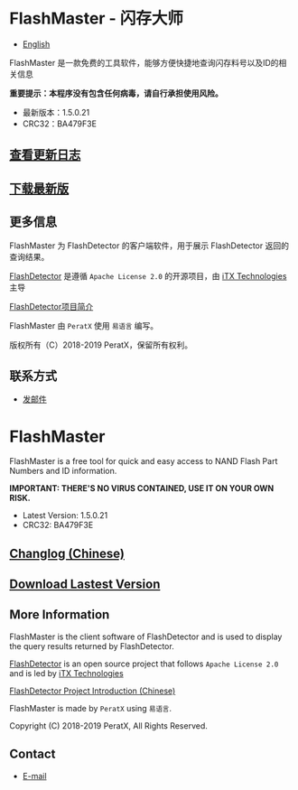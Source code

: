 # FlashMaster - 闪存大师

* [English](#user-content-flashmaster)

FlashMaster 是一款免费的工具软件，能够方便快捷地查询闪存料号以及ID的相关信息

**重要提示：本程序没有包含任何病毒，请自行承担使用风险。**

* 最新版本：1.5.0.21
* CRC32：BA479F3E

## [查看更新日志](https://coding.net/u/PeratX/p/FlashMaster/git/blob/master/changelog.txt)

## [下载最新版](https://coding.net/api/share/download/04aa7962-37fd-458d-b5fb-4a2ca084b7b2)

## 更多信息

FlashMaster 为 FlashDetector 的客户端软件，用于展示 FlashDetector 返回的查询结果。

[FlashDetector](https://github.com/iTXTech/FlashDetector) 是遵循 `Apache License 2.0` 的开源项目，由 [iTX Technologies](https://itxtech.org) 主导

[FlashDetector项目简介](https://coding.net/api/share/download/a26bee9f-d2c6-427a-997a-41bee13c9d5d)

FlashMaster 由 `PeratX` 使用 `易语言` 编写。

版权所有（C）2018-2019 PeratX，保留所有权利。

## 联系方式

* [发邮件](mailto:peratx@itxtech.org)

# FlashMaster

FlashMaster is a free tool for quick and easy access to NAND Flash Part Numbers and ID information.

**IMPORTANT: THERE'S NO VIRUS CONTAINED, USE IT ON YOUR OWN RISK.**

* Latest Version: 1.5.0.21
* CRC32: BA479F3E

## [Changlog (Chinese)](https://coding.net/u/PeratX/p/FlashMaster/git/blob/master/changelog.txt)

## [Download Lastest Version](https://coding.net/api/share/download/a26bee9f-d2c6-427a-997a-41bee13c9d5d)

## More Information

FlashMaster is the client software of FlashDetector and is used to display the query results returned by FlashDetector.

[FlashDetector](https://github.com/iTXTech/FlashDetector) is an open source project that follows `Apache License 2.0` and is led by [iTX Technologies](https://itxtech.org)

[FlashDetector Project Introduction (Chinese)](https://peratx.net/index.php/2019/01/13/flashdetector-brief-intro.html)

FlashMaster is made by `PeratX` using `易语言`.

Copyright (C) 2018-2019 PeratX, All Rights Reserved.

## Contact

* [E-mail](mailto:peratx@itxtech.org)